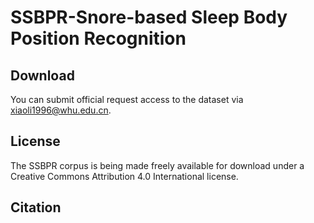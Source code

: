 # SSBPR-Snore-based Sleep Body Position Recognition



## Download
You can submit official request access to the dataset via xiaoli1996@whu.edu.cn.



## License
The SSBPR corpus is being made freely available for download under a Creative Commons Attribution 4.0 International license.


## Citation
